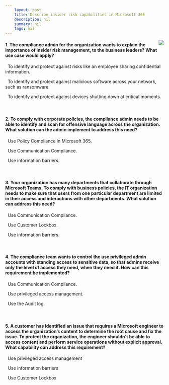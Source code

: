 ```yaml
---
    layout: post
    title: Describe insider risk capabilities in Microsoft 365 
    description: nil
    summary: nil
    tags: nil
---
```



 <a target="_blank" href="https://docs.microsoft.com/en-us/learn/modules/describe-insider-risk-capabilities-microsoft-365/7-knowledge-check/"><i class="fas fa-external-link-alt"></i> </a>
 <img align="right" src="https://docs.microsoft.com/en-us/learn/achievements/describe-insider-risk-capabilities-in-microsoft-365.svg">
####  1. The compliance admin for the organization wants to explain the importance of insider risk management, to the business leaders?  What use case would apply?


<i class='fas fa-check-square' style='color: Dodgerblue;'></i> &nbsp;&nbsp;To identify and protect against risks like an employee sharing confidential information.

<i class='far fa-square'></i> &nbsp;&nbsp;To identify and protect against malicious software across your network, such as ransomware.

<i class='far fa-square'></i> &nbsp;&nbsp;To identify and protect against devices shutting down at critical moments.
<br />
<br />
<br />

####  2. To comply with corporate policies, the compliance admin needs to be able to identify and scan for offensive language across the organization.  What solution can the admin implement to address this need?


<i class='far fa-square'></i> &nbsp;&nbsp;Use Policy Compliance in Microsoft 365.

<i class='fas fa-check-square' style='color: Dodgerblue;'></i> &nbsp;&nbsp;Use Communication Compliance.

<i class='far fa-square'></i> &nbsp;&nbsp;Use information barriers.
<br />
<br />
<br />

####  3. Your organization has many departments that collaborate through Microsoft Teams. To comply with business policies, the IT organization needs to make sure that users from one particular department are limited in their access and interactions with other departments. What solution can address this need?


<i class='far fa-square'></i> &nbsp;&nbsp;Use Communication Compliance.

<i class='far fa-square'></i> &nbsp;&nbsp;Use Customer Lockbox.

<i class='fas fa-check-square' style='color: Dodgerblue;'></i> &nbsp;&nbsp;Use information barriers.
<br />
<br />
<br />

####  4. The compliance team wants to control the use privileged admin accounts with standing access to sensitive data, so that admins receive only the level of access they need, when they need it. How can this requirement be implemented?


<i class='far fa-square'></i> &nbsp;&nbsp;Use Communication Compliance.

<i class='fas fa-check-square' style='color: Dodgerblue;'></i> &nbsp;&nbsp;Use privileged access management.

<i class='far fa-square'></i> &nbsp;&nbsp;Use the Audit log.
<br />
<br />
<br />

####  5. A customer has identified an issue that requires a Microsoft engineer to access the organization’s content to determine the root cause and fix the issue. To protect the organization, the engineer shouldn't be able to access content and perform service operations without explicit approval. What capability can address this requirement?


<i class='far fa-square'></i> &nbsp;&nbsp;Use privileged access management

<i class='far fa-square'></i> &nbsp;&nbsp;Use information barriers

<i class='fas fa-check-square' style='color: Dodgerblue;'></i> &nbsp;&nbsp;Use Customer Lockbox
<br />
<br />
<br />
